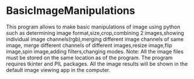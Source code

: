 # BasicImageManipulations
This program allows to make basic manipulations of image using python such as 
determining image format,size,crop,combining 2 images,showing individual image channels(rgb),merging different image channels of same image,
merge different channels of different images,resize image,flip image,spin image,adding filters,changing modes.
Note:
  All the image files must be stored on the same location as of the program.
  The program requires tkinter and PIL packages.
  All the image results will be shown in the default image viewing app in the computer.
